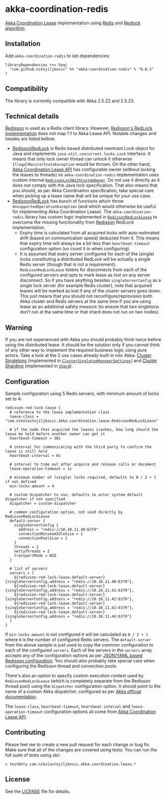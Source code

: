 # akka-coordination-redis

[Akka Coordination Lease](https://doc.akka.io/docs/akka/2.5.23/coordination.html) implementation using [Redis](https://redis.io/)
 and [Redlock algorithm](https://redis.io/topics/distlock). 

## Installation

Add `akka-coordination-redis` to sbt dependencies:

```
libraryDependencies ++= Seq(
  "com.github.nstojiljkovic" %% "akka-coordination-redis" % "0.0.3"
)
```

## Compatibility

The library is currently compatible with Akka 2.5.22 and 2.5.23.

## Technical details 

[Redisson](https://github.com/redisson/redisson) is used as a Redis client library. However, 
[Redisson's RedLock implementation](https://github.com/redisson/redisson/wiki/8.-Distributed-locks-and-synchronizers) does
not map 1:1 to Akka Lease API. Notable changes and tweaks are listed bellow:

* [RedissonRedLock](https://github.com/redisson/redisson/blob/master/redisson/src/main/java/org/redisson/RedissonRedLock.java) is
  Redis based distributed reentrant Lock object for Java and implements `java.util.concurrent.locks.Lock` interface. It 
  means that only lock owner thread can unlock it otherwise `IllegalMonitorStateException` would be thrown. 
  On the other hand, [Akka Coordination Lease API](https://doc.akka.io/docs/akka/2.5.23/coordination.html) has configurable owner (without 
  locking the leases to threads) so `akka-coordination-redis` implementation uses custom internal 
  [`RedissonLockWithCustomOwner`](https://github.com/nstojiljkovic/akka-coordination-redis/blob/master/src/main/scala/com/nikolastojiljkovic/akka/coordination/lease/RedissonLockWithCustomOwner.scala).
  Do not use it directly as it does not comply with the Java lock specification. That also means that you should, as per Akka Coordination
  specification, take special care when picking up a lease name that will be unique for your use case.
* [RedissonRedLock](https://github.com/redisson/redisson/blob/master/redisson/src/main/java/org/redisson/RedissonRedLock.java) has bunch of
  functions which throw `UnsupportedOperationException` (and which would otherwise be useful for implementing Akka Coordination Lease). The `akka-coordination-redis` library has
  custom logic implemented in [`RedissonRedLockLease`](https://github.com/nstojiljkovic/akka-coordination-redis/blob/master/src/main/scala/com/nikolastojiljkovic/akka/coordination/lease/RedissonRedLockLease.scala)
  to overcome the missing functionality from [Redisson](https://github.com/redisson/redisson) RedLock implementation.
  * Expiry time is calculated from all acquired locks with auto-estimated drift (based on communication speed) deducted from it. 
    This means that expiry time will always be a bit less than `heartbeat-timeout` configuration option (so count it in when configuring).
  * It is assumed that every server configured for each of the (single) locks constituting a distributed RedLock will be actually a single 
    Redis server (though that is not a requirement). `RedissonRedLockLease` listens for disconnects from each of the configured servers and opts 
    to mark lease as lost on any server disconnect. So if you have anything besides `singleServerConfig` as a single lock server (for example Redis cluster), note that
    acquired leases will be marked as lost if any of the cluster servers goes down. This just means that you should not reconfigure/reprovision 
    both Akka cluster and Redis servers at the same time if you are using lease as an additional safety measure (to ensure that 
    two singletons don’t run at the same time or that shard does not run on two nodes).
  
## Warning

If you are not experienced with Akka you should probably think twice before using the distributed lease. It should be the solution only
if you cannot think of any other way to implement the required business logic using pure actors. Take a look at the
2 use cases already built-in into Akka: [Cluster Singletons](https://doc.akka.io/docs/akka/current/cluster-singleton.html#lease) 
(implemented in [`ClusterSingletonManagerSettings`](https://github.com/akka/akka/blob/master/akka-cluster-tools/src/main/scala/akka/cluster/singleton/ClusterSingletonManager.scala))
and [Cluster Sharding](https://doc.akka.io/docs/akka/current/cluster-sharding.html#lease) (implemented in 
[`Shard`](https://github.com/akka/akka/blob/master/akka-cluster-sharding/src/main/scala/akka/cluster/sharding/Shard.scala)).

## Configuration

Sample configuration using 5 Redis servers, with minimum amount of locks set to 4:

```
redisson-red-lock-lease {
  # reference to the lease implementation class 
  lease-class = "com.nikolastojiljkovic.akka.coordination.lease.RedissonRedLockLease"

  # if the node that acquired the leases crashes, how long should the lease be held before another owner can get it
  heartbeat-timeout = 30s

  # interval for communicating with the third party to confirm the lease is still held
  heartbeat-interval = 6s

  # interval to time out after acquire and release calls or document
  lease-operation-timeout = 1s

  # minimum number of (single) locks required, defaults to N / 2 + 1 if not defined
  min-locks-amount = 4
  
  # custom dispatcher to use, defaults to actor system default dispatcher if not specified
  dispatcher = custom-dispatcher
  
  # common configuration option, not used directly by RedissonRedLockLease
  default-server {
    singleServerConfig {
      address = "redis://10.10.11.40:6379"
      connectionMinimumIdleSize = 1
      connectionPoolSize = 1
    }
    threads = 2
    nettyThreads = 2
    transportMode = NIO
  }
  
  # list of servers
  servers = [
    ${redisson-red-lock-lease.default-server} {singleServerConfig.address = "redis://10.10.11.40:6379"},
    ${redisson-red-lock-lease.default-server} {singleServerConfig.address = "redis://10.10.11.41:6379"},
    ${redisson-red-lock-lease.default-server} {singleServerConfig.address = "redis://10.10.11.42:6379"},
    ${redisson-red-lock-lease.default-server} {singleServerConfig.address = "redis://10.10.11.43:6379"},
    ${redisson-red-lock-lease.default-server} {singleServerConfig.address = "redis://10.10.11.44:6379"}
  ]
}
```

If `min-locks-amount` is not configured it will be calculated as `N / 2 + 1` where `N` is the number of configured Redis servers.
The `default-server` from the above sample is just used to copy the common configuration to each of the configured `servers`.
Each of the servers in the `servers` array accepts any of the configuration options as per 
[JSON/YAML based Redisson configuration](https://github.com/redisson/redisson/wiki/2.-Configuration). You should also probably take special 
care when configuring the Redisson thread and connection pools. 

There's also an option to specify custom execution context used by `RedissonRedLockLease` (which is completely separate 
from the Redisson thread pool) using the `dispatcher` configuration option. It should point to the name of a custom Akka 
dispatcher, configured as per [Akka official documentation](https://doc.akka.io/docs/akka/2.5.23/dispatchers.html).

The `lease-class`, `heartbeat-timeout`, `heartbeat-interval` and `lease-operation-timeout` configuration options all come from
[Akka Coordination Lease API](https://doc.akka.io/docs/akka/2.5.23/coordination.html).

## Contributing

Please feel ree to create a new pull request for each change or bug fix. Make sure that all of the changes are covered using 
tests. You can run the full suite of tests using sbt:

```
> testOnly com.nikolastojiljkovic.akka.coordination.lease.*
```

## License

See the [LICENSE](https://github.com/nstojiljkovic/akka-coordination-redis/blob/master/LICENSE) file for details.